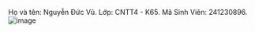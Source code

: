 Họ và tên: Nguyễn Đức Vũ. 
Lớp: CNTT4 - K65. 
Mã Sinh Viên: 241230896. 
![image](https://github.com/user-attachments/assets/d5c50f85-173c-49ad-9456-63dcc221e46f)
